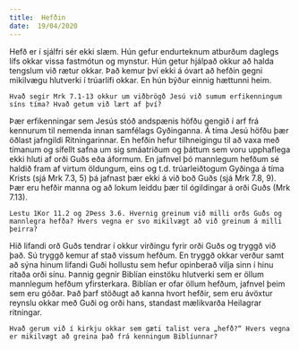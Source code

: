 ```yaml
---
title:  Hefðin
date:  19/04/2020
---
```


Hefð er í sjálfri sér ekki slæm. Hún gefur endurteknum atburðum daglegs lífs okkar vissa fastmótun og mynstur. Hún getur hjálpað okkur að halda tengslum við rætur okkar. Það kemur því ekki á óvart að hefðin gegni mikilvægu hlutverki í trúarlífi okkar. En hún býður einnig hættunni heim.

`Hvað segir Mrk 7.1-13 okkur um viðbrögð Jesú við sumum erfikenningum síns tíma? Hvað getum við lært af því?`

Þær erfikenningar sem Jesús stóð andspænis höfðu gengið í arf frá kennurum til nemenda innan samfélags Gyðinganna. Á tíma Jesú höfðu þær öðlast jafngildi Ritningarinnar. En hefðin hefur tilhneigingu til að vaxa með tímanum og sífellt safna um sig smáatriðum og þáttum sem voru upphaflega ekki hluti af orði Guðs eða áformum. En jafnvel þó mannlegum hefðum sé haldið fram af virtum öldungum, eins og t.d. trúarleiðtogum Gyðinga á tíma Krists (sjá Mrk 7.3, 5) þá jafnast þær ekki á við boð Guðs (sjá Mrk 7.8, 9). Þær eru hefðir manna og að lokum leiddu þær til ógildingar á orði Guðs (Mrk 7.13).

`Lestu 1Kor 11.2 og 2Þess 3.6. Hvernig greinum við milli orðs Guðs og mannlegra hefða? Hvers vegna er svo mikilvægt að við greinum á milli þeirra?`

Hið lifandi orð Guðs tendrar í okkur virðingu fyrir orði Guðs og tryggð við það. Sú tryggð kemur af stað vissum hefðum. En tryggð okkar verður samt að sýna hinum lifandi Guði hollustu sem hefur opinberað vilja sinn í hinu ritaða orði sínu. Þannig gegnir Biblían einstöku hlutverki sem er öllum mannlegum hefðum yfirsterkara. Biblían er ofar öllum hefðum, jafnvel þeim sem eru góðar. Það þarf stöðugt að kanna hvort hefðir, sem eru ávöxtur reynslu okkar með Guði og orði hans, standast mælikvarða Heilagrar ritningar.

`Hvað gerum við í kirkju okkar sem gæti talist vera „hefð?“ Hvers vegna er mikilvægt að greina það frá kenningum Biblíunnar?`